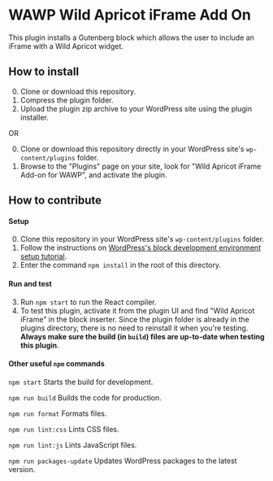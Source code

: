# WAWP Wild Apricot iFrame Add On

This plugin installs a Gutenberg block which allows the user to include an iFrame with a Wild Apricot widget. 

## How to install
0. Clone or download this repository.
1. Compress the plugin folder.
2. Upload the plugin zip archive to your WordPress site using the plugin installer. 

OR

0. Clone or download this repository directly in your WordPress site's `wp-content/plugins` folder. 
1. Browse to the "Plugins" page on your site, look for "Wild Apricot iFrame Add-on for WAWP", and activate the plugin.



## How to contribute

#### Setup
0. Clone this repository in your WordPress site's `wp-content/plugins` folder. 
1. Follow the instructions on [WordPress's block development environment setup tutorial](https://developer.wordpress.org/block-editor/handbook/tutorials/devenv/).
2. Enter the command `npm install` in the root of this directory. 

#### Run and test
3. Run `npm start` to run the React compiler. 
4. To test this plugin, activate it from the plugin UI and find "Wild Apricot iFrame" in the block inserter. Since the plugin folder is already in the plugins directory, there is no need to reinstall it when you're testing. **Always make sure the build (in `build`) files are up-to-date when testing this plugin**.

#### Other useful `npm` commands
`npm start`
Starts the build for development.

`npm run build`
Builds the code for production.

`npm run format`
Formats files.

`npm run lint:css`
Lints CSS files.

`npm run lint:js`
Lints JavaScript files.

`npm run packages-update`
Updates WordPress packages to the latest version.
